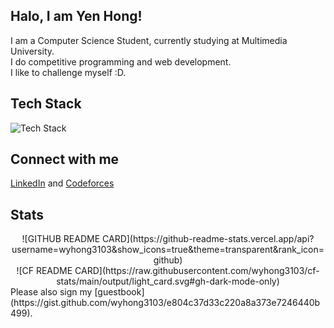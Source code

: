 ## Halo, I am Yen Hong!

I am a Computer Science Student, currently studying at Multimedia University.  <br>
I do competitive programming and web development. <br>
I like to challenge myself :D. <br>

## Tech Stack

![Tech Stack](https://skillicons.dev/icons?i=cpp,py,js,html,css,react,redux,nodejs,firebase,java,git,vim)

## Connect with me

[LinkedIn](https://www.linkedin.com/in/wong-yen-hong/) and [Codeforces](https://codeforces.com/profile/wyhong3103)

## Stats
<div align="center">
  ![GITHUB README CARD](https://github-readme-stats.vercel.app/api?username=wyhong3103&show_icons=true&theme=transparent&rank_icon=github)
</div>

<div align="center">
  ![CF README CARD](https://raw.githubusercontent.com/wyhong3103/cf-stats/main/output/light_card.svg#gh-dark-mode-only)
</div>
Please also sign my [guestbook](https://gist.github.com/wyhong3103/e804c37d33c220a8a373e7246440b499).
